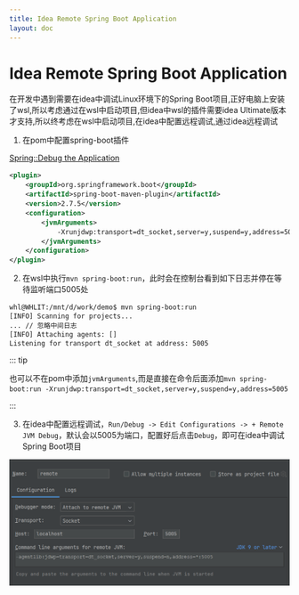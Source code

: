 ```yaml
---
title: Idea Remote Spring Boot Application
layout: doc
---
```


# Idea Remote Spring Boot Application

在开发中遇到需要在idea中调试Linux环境下的Spring Boot项目,正好电脑上安装了wsl,所以考虑通过在wsl中启动项目,但idea中wsl的插件需要idea Ultimate版本才支持,所以终考虑在wsl中启动项目,在idea中配置远程调试,通过idea远程调试

1. 在pom中配置spring-boot插件

[Spring::Debug the Application](https://docs.spring.io/spring-boot/maven-plugin/run.html#run.examples.debug)

```xml
<plugin>
    <groupId>org.springframework.boot</groupId>
    <artifactId>spring-boot-maven-plugin</artifactId>
    <version>2.7.5</version>
    <configuration>
        <jvmArguments>
            -Xrunjdwp:transport=dt_socket,server=y,suspend=y,address=5005
        </jvmArguments>
    </configuration>
</plugin>
```

2. 在wsl中执行`mvn spring-boot:run`，此时会在控制台看到如下日志并停在等待监听端口5005处

```
whl@WHLIT:/mnt/d/work/demo$ mvn spring-boot:run
[INFO] Scanning for projects...
... // 忽略中间日志
[INFO] Attaching agents: []
Listening for transport dt_socket at address: 5005
```

::: tip

也可以不在pom中添加`jvmArguments`,而是直接在命令后面添加`mvn spring-boot:run -Xrunjdwp:transport=dt_socket,server=y,suspend=y,address=5005`

:::

3. 在idea中配置远程调试，`Run/Debug -> Edit Configurations -> + Remote JVM Debug`，默认会以5005为端口，配置好后点击`Debug`，即可在idea中调试Spring Boot项目

![remote](images/remote-spring-boot/image.png)
